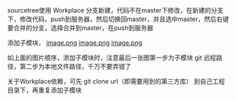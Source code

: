 sourcetree使用 Workplace
分支新建，代码不在master下修改，在新建的分支下，修改代码，push到服务器，然后切换回master，并且选中master，然后右键要合并的分支，选择合并到master，在push到服务器

添加子模块，
[image.png](https://upload-images.jianshu.io/upload_images/167849-a2803cfd0be2bef2.png?imageMogr2/auto-orient/strip|imageView2/2/w/1200/format/png)
[image.png](https://upload-images.jianshu.io/upload_images/167849-28419915bbbddd13.png?imageMogr2/auto-orient/strip|imageView2/2/w/1200/format/png)
[image.png](https://upload-images.jianshu.io/upload_images/167849-cc949832fd77e564.png?imageMogr2/auto-orient/strip|imageView2/2/w/1200/format/png)




如上面的图片顺序，添加子模块时，注意最后一张图第一步为子模块 git 远程路径，第二步为本地文件路径，千万不要弄错了

关于Workplace依赖，可先 git clone url（即需要用到的第三方库） 到自己工程目录下，再重复添加子模块
